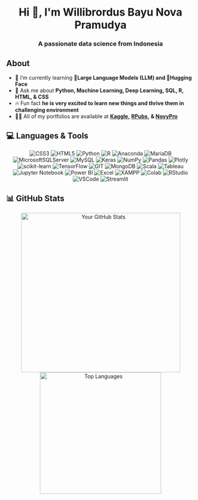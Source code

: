 <h1 align="center">Hi 👋, I'm Willibrordus Bayu Nova Pramudya</h1>
<h3 align="center">A passionate data science from Indonesia</h3>

## About

- 🌱 I’m currently learning **🔗Large Language Models (LLM) and 🤗Hugging Face**
- 💬 Ask me about **Python, Machine Learning, Deep Learning, SQL, R, HTML, & CSS**
- 🔥 Fun fact **he is very excited to learn new things and thrive them in challenging environment**
- 👨‍💻 All of my portfolios are available at **[Kaggle](https://www.kaggle.com/bayunova),** **[RPubs](https://rpubs.com/willibrordus_bayu),** **& [NovyPro](https://www.novypro.com/profile_projects/willibrordusbayu)**
   
## 💻 Languages & Tools
<div align="center">
   
   ![CSS3](https://img.shields.io/badge/css3-%231572B6.svg?style=for-the-badge&logo=css3&logoColor=white) 
   ![HTML5](https://img.shields.io/badge/html5-%23E34F26.svg?style=for-the-badge&logo=html5&logoColor=white) 
   ![Python](https://img.shields.io/badge/python-3670A0?style=for-the-badge&logo=python&logoColor=ffdd54) 
   ![R](https://img.shields.io/badge/r-%23276DC3.svg?style=for-the-badge&logo=r&logoColor=white) 
   ![Anaconda](https://img.shields.io/badge/Anaconda-%2344A833.svg?style=for-the-badge&logo=anaconda&logoColor=white) 
   ![MariaDB](https://img.shields.io/badge/MariaDB-003545?style=for-the-badge&logo=mariadb&logoColor=white) 
   ![MicrosoftSQLServer](https://img.shields.io/badge/Microsoft%20SQL%20Sever-CC2927?style=for-the-badge&logo=microsoft%20sql%20server&logoColor=white) 
   ![MySQL](https://img.shields.io/badge/mysql-%2300f.svg?style=for-the-badge&logo=mysql&logoColor=white) 
   ![Keras](https://img.shields.io/badge/Keras-%23D00000.svg?style=for-the-badge&logo=Keras&logoColor=white) 
   ![NumPy](https://img.shields.io/badge/numpy-%23013243.svg?style=for-the-badge&logo=numpy&logoColor=white) 
   ![Pandas](https://img.shields.io/badge/pandas-%23150458.svg?style=for-the-badge&logo=pandas&logoColor=white) 
   ![Plotly](https://img.shields.io/badge/Plotly-%233F4F75.svg?style=for-the-badge&logo=plotly&logoColor=white) 
   ![scikit-learn](https://img.shields.io/badge/scikit--learn-%23F7931E.svg?style=for-the-badge&logo=scikit-learn&logoColor=white) 
   ![TensorFlow](https://img.shields.io/badge/TensorFlow-%23FF6F00.svg?style=for-the-badge&logo=TensorFlow&logoColor=white) 
   ![GIT](https://img.shields.io/badge/Git-fc6d26?style=for-the-badge&logo=git&logoColor=white) 
   ![MongoDB](https://img.shields.io/badge/MongoDB-%234ea94b.svg?style=for-the-badge&logo=mongodb&logoColor=white) 
   ![Scala](https://img.shields.io/badge/scala-%23DC322F.svg?style=for-the-badge&logo=scala&logoColor=white)
   ![Tableau](https://img.shields.io/badge/Tableau-E97627?style=for-the-badge&logo=Tableau&logoColor=white)
   ![Jupyter Notebook](https://img.shields.io/badge/Jupyter-F37626.svg?&style=for-the-badge&logo=Jupyter&logoColor=white)
   ![Power BI](https://img.shields.io/badge/PowerBI-F2C811?style=for-the-badge&logo=Power%20BI&logoColor=white)
   ![Excel](https://img.shields.io/badge/Microsoft_Excel-217346?style=for-the-badge&logo=microsoft-excel&logoColor=white)
   ![XAMPP](https://img.shields.io/badge/Xampp-F37623?style=for-the-badge&logo=xampp&logoColor=white)
   ![Colab](https://img.shields.io/badge/Colab-F9AB00?style=for-the-badge&logo=googlecolab&color=525252)
   ![RStudio](https://img.shields.io/badge/RStudio-75AADB?style=for-the-badge&logo=RStudio&logoColor=white)
   ![VSCode](https://img.shields.io/badge/VSCode-0078D4?style=for-the-badge&logo=visual%20studio%20code&logoColor=white)
   ![Streamlit](https://img.shields.io/badge/Streamlit-FF4B4B?style=for-the-badge&logo=Streamlit&logoColor=white)
</div>

## 📊 GitHub Stats
<div align="center">
  <a href="https://github.com/bayunova28">
    <img width="425" src="https://github-readme-stats.vercel.app/api?username=bayunova28&show_icons=true&theme=dracula" alt="Your GitHub Stats">
    <img width="324" src="https://github-readme-stats.vercel.app/api/top-langs/?username=bayunova28&layout=compact&theme=dracula" alt="Top Languages">
  </a>
</div>
